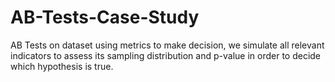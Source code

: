 # AB-Tests-Case-Study
AB Tests on dataset
using metrics to make decision, we simulate all relevant indicators to assess its sampling distribution and p-value in order
to decide which hypothesis is true.
